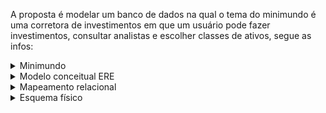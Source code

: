 A proposta é modelar um banco de dados na qual o tema do minimundo é uma corretora de investimentos em que um usuário pode fazer investimentos, consultar analistas e escolher classes de ativos, segue as infos:

<details>
  <summary>Minimundo</summary>
  Uma corretora de valores brasileira, que intermedia a compra e a venda de ativos financeiros a seus usuários, deseja manter todos os dados em relação a eles e sobre suas transações. Fizemos um diagrama Entidade Relacionamento Estendido para isso, seguindo as seguintes especificações:  
Deve-se guardar para cada usuário um código (único), nome, seu(s) telefone(s) e endereço completo (incluindo logradouro, número, complemento, bairro, CEP, cidade e Estado). Além disso, ele possui credenciais (login e senha) para ter acesso aos seus investimentos e dados pessoais (caso deseje alterar). 
O usuário pode ser classificado como:
Pessoa física, que possui sexo, data de nascimento e estado civil;
Pessoa jurídica, que possui CNAE (Classificação Nacional de Atividades Econômica), situação cadastral (CNPJ) e data de abertura do CNPJ;
Fundo de investimento, que é a comunhão de recursos, captados de pessoas físicas ou jurídicas, o qual possui um tipo.

O usuário realiza investimentos em uma classe de ativos utilizando um certo valor da transação, que é o valor corrente daquele ativo naquele dia, a quantidade que ele vai comprar, o valor total da movimentação financeira, que pode ser deduzido pelas outras informações dadas, e data de compra. Cada classe de ativos conta com um código (único) e sua rentabilidade média mensal. 
Existem 3 tipos de classes de ativos, sendo elas:
renda fixa, que possui um grupo e, além disso, ela possui um rendimento médio, que é o valor que ela vendeu nos últimos meses. Esse rendimento médio possui uma porcentagem e data de rendimento.  
fundo de investimento imobiliário, que possui um setor, Dividend Yield (rendimento do dividendo) e gestora;  
ações, que possuem também um tipo, seu caixa, preço sobre lucro e a dívida. Algo importante sobre as ações é que elas podem ser BDRs. O BDR possui a fração que o representa e a empresa estrangeira que é correspondida. Ele é lastreado em uma moeda estrangeira, que possui uma abreviação (única), um lastro e país(es) onde ela é comercializada.

O usuário pode realizar investimentos com ou sem ajuda de um analista, que tem mais conhecimentos sobre as classes de ativos. Essa consulta com o analista pode ou não resultar em um investimento por parte desse usuário. O analista possui um NSS (único), nome, credenciais (login e senha), telefone(s) e endereço completo (incluindo logradouro, número, complemento, bairro, CEP, cidade e Estado). Um analista também pode ser de diversos tipos: analista fundamentalista, analista técnico e analista sênior.
As classes de ativos são detidas pelas bolsas de valores, que, por sua vez, possuem uma abreviação (única), um nome e um índice que é atualizado diariamente. 
</details>

<details>
  <summary>Modelo conceitual ERE</summary>
       <img alt="image" src="https://user-images.githubusercontent.com/66230142/188343654-5ed65bfd-c719-4de5-b914-e6a2be80fa36.jpeg"> 
 </details>
 
 <details>
  <summary>Mapeamento relacional</summary>
    
 </details>
 
  <details>
  <summary>Esquema físico</summary>
    
 </details>



